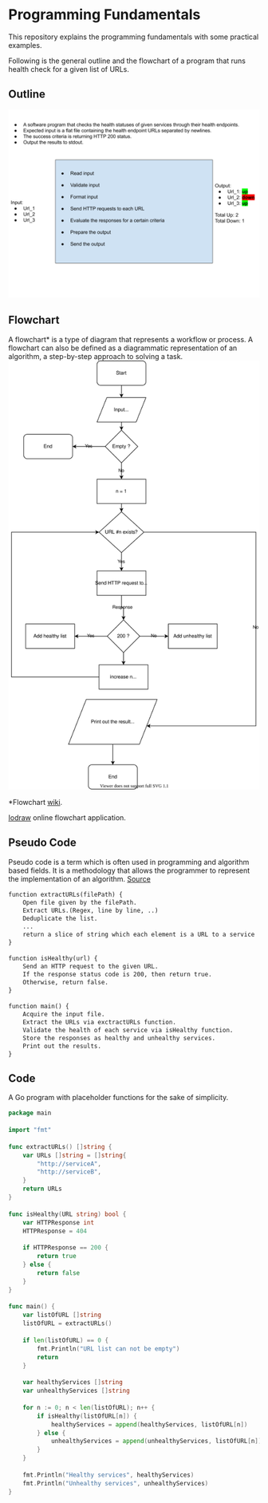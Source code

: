 # Programming Fundamentals

This repository explains the programming fundamentals with some practical examples.

Following is the general outline and the flowchart of a program that runs health check for a given list of URLs. 

## Outline
![Diagram](./media/Programming%20Fundamentals.svg)

## Flowchart
A flowchart* is a type of diagram that represents a workflow or process. A flowchart can also be defined as a diagrammatic representation of an algorithm, a step-by-step approach to solving a task.
![Flowchart](./media/HealthCheck.svg)

*Flowchart [wiki](https://en.wikipedia.org/wiki/Flowchart).

[Iodraw](https://www.iodraw.com/diagram/) online flowchart application.

## Pseudo Code

Pseudo code is a term which is often used in programming and algorithm based fields. It is a methodology that allows the programmer to represent the implementation of an algorithm. [Source](https://www.geeksforgeeks.org/how-to-write-a-pseudo-code/)

```
function extractURLs(filePath) {
    Open file given by the filePath.
    Extract URLs.(Regex, line by line, ..)
    Deduplicate the list.
    ...
    return a slice of string which each element is a URL to a service
}

function isHealthy(url) {
    Send an HTTP request to the given URL.
    If the response status code is 200, then return true.
    Otherwise, return false.
}

function main() {
    Acquire the input file.
    Extract the URLs via exctractURLs function.
    Validate the health of each service via isHealthy function.
    Store the responses as healthy and unhealthy services.
    Print out the results.
}
```



## Code

A Go program with placeholder functions for the sake of simplicity.

```Go
package main

import "fmt"

func extractURLs() []string {
	var URLs []string = []string{
		"http://serviceA",
		"http://serviceB",
	}
	return URLs
}

func isHealthy(URL string) bool {
	var HTTPResponse int
	HTTPResponse = 404

	if HTTPResponse == 200 {
		return true
	} else {
		return false
	}
}

func main() {
	var listOfURL []string
	listOfURL = extractURLs()

	if len(listOfURL) == 0 {
		fmt.Println("URL list can not be empty")
		return
	}

	var healthyServices []string
	var unhealthyServices []string

	for n := 0; n < len(listOfURL); n++ {
		if isHealthy(listOfURL[n]) {
			healthyServices = append(healthyServices, listOfURL[n])
		} else {
			unhealthyServices = append(unhealthyServices, listOfURL[n])
		}
	}

	fmt.Println("Healthy services", healthyServices)
	fmt.Println("Unhealthy services", unhealthyServices)
}
```